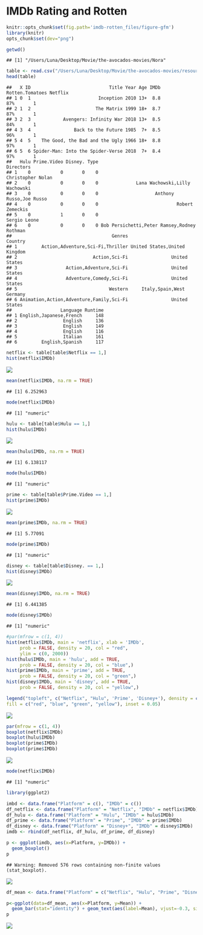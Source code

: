 IMDb Rating and Rotten
================

``` r
knitr::opts_chunk$set(fig.path='imdb-rotten_files/figure-gfm')
library(knitr)
opts_chunk$set(dev="png")
```

``` r
getwd()
```

    ## [1] "/Users/Luna/Desktop/Movie/the-avocados-movies/Nora"

``` r
table <- read.csv("/Users/Luna/Desktop/Movie/the-avocados-movies/resources/MoviesOnStreamingPlatforms_updated.csv")
head(table)
```

    ##   X ID                             Title Year Age IMDb Rotten.Tomatoes Netflix
    ## 1 0  1                         Inception 2010 13+  8.8             87%       1
    ## 2 1  2                        The Matrix 1999 18+  8.7             87%       1
    ## 3 2  3            Avengers: Infinity War 2018 13+  8.5             84%       1
    ## 4 3  4                Back to the Future 1985  7+  8.5             96%       1
    ## 5 4  5    The Good, the Bad and the Ugly 1966 18+  8.8             97%       1
    ## 6 5  6 Spider-Man: Into the Spider-Verse 2018  7+  8.4             97%       1
    ##   Hulu Prime.Video Disney. Type                                   Directors
    ## 1    0           0       0    0                           Christopher Nolan
    ## 2    0           0       0    0              Lana Wachowski,Lilly Wachowski
    ## 3    0           0       0    0                     Anthony Russo,Joe Russo
    ## 4    0           0       0    0                             Robert Zemeckis
    ## 5    0           1       0    0                                Sergio Leone
    ## 6    0           0       0    0 Bob Persichetti,Peter Ramsey,Rodney Rothman
    ##                                     Genres                      Country
    ## 1         Action,Adventure,Sci-Fi,Thriller United States,United Kingdom
    ## 2                            Action,Sci-Fi                United States
    ## 3                  Action,Adventure,Sci-Fi                United States
    ## 4                  Adventure,Comedy,Sci-Fi                United States
    ## 5                                  Western     Italy,Spain,West Germany
    ## 6 Animation,Action,Adventure,Family,Sci-Fi                United States
    ##                  Language Runtime
    ## 1 English,Japanese,French     148
    ## 2                 English     136
    ## 3                 English     149
    ## 4                 English     116
    ## 5                 Italian     161
    ## 6         English,Spanish     117

``` r
netflix <- table[table$Netflix == 1,]
hist(netflix$IMDb)
```

![](imdb-rotten_files/figure-gfmunnamed-chunk-3-1.png)<!-- -->

``` r
mean(netflix$IMDb, na.rm = TRUE)
```

    ## [1] 6.252963

``` r
mode(netflix$IMDb)
```

    ## [1] "numeric"

``` r
hulu <- table[table$Hulu == 1,]
hist(hulu$IMDb)
```

![](imdb-rotten_files/figure-gfmunnamed-chunk-4-1.png)<!-- -->

``` r
mean(hulu$IMDb, na.rm = TRUE)
```

    ## [1] 6.138117

``` r
mode(hulu$IMDb)
```

    ## [1] "numeric"

``` r
prime <- table[table$Prime.Video == 1,]
hist(prime$IMDb)
```

![](imdb-rotten_files/figure-gfmunnamed-chunk-5-1.png)<!-- -->

``` r
mean(prime$IMDb, na.rm = TRUE)
```

    ## [1] 5.77091

``` r
mode(prime$IMDb)
```

    ## [1] "numeric"

``` r
disney <- table[table$Disney. == 1,]
hist(disney$IMDb)
```

![](imdb-rotten_files/figure-gfmunnamed-chunk-6-1.png)<!-- -->

``` r
mean(disney$IMDb, na.rm = TRUE)
```

    ## [1] 6.441385

``` r
mode(disney$IMDb)
```

    ## [1] "numeric"

``` r
#par(mfrow = c(1, 4))
hist(netflix$IMDb, main = 'netflix', xlab = 'IMDb',
     prob = FALSE, density = 20, col = "red",
     ylim = c(0, 2000))
hist(hulu$IMDb, main = 'hulu', add = TRUE,
     prob = FALSE, density = 20, col = "blue",)
hist(prime$IMDb, main = 'prime', add = TRUE,
     prob = FALSE, density = 20, col = "green",)
hist(disney$IMDb, main = 'disney', add = TRUE,
     prob = FALSE, density = 20, col = "yellow",)

legend("topleft", c("Netflix", "Hulu", 'Prime', 'Disney+'), density = c(20, 20, 20, 20),
fill = c("red", "blue", "green", "yellow"), inset = 0.05)
```

![](imdb-rotten_files/figure-gfmunnamed-chunk-7-1.png)<!-- -->

``` r
par(mfrow = c(1, 4))
boxplot(netflix$IMDb)
boxplot(hulu$IMDb)
boxplot(prime$IMDb)
boxplot(prime$IMDb)
```

![](imdb-rotten_files/figure-gfmunnamed-chunk-8-1.png)<!-- -->

``` r
mode(netflix$IMDb)
```

    ## [1] "numeric"

``` r
library(ggplot2)
```

``` r
imbd <- data.frame("Platform" = c(), "IMDb" = c())
df_netflix <- data.frame("Platform" = "Netflix", "IMDb" = netflix$IMDb)
df_hulu <- data.frame("Platform" = "Hulu", "IMDb" = hulu$IMDb)
df_prime <- data.frame("Platform" = "Prime", "IMDb" = prime$IMDb)
df_disney <- data.frame("Platform" = "Disney+", "IMDb" = disney$IMDb)
imdb <- rbind(df_netflix, df_hulu, df_prime, df_disney)
```

``` r
p <- ggplot(imdb, aes(x=Platform, y=IMDb)) + 
  geom_boxplot()
p
```

    ## Warning: Removed 576 rows containing non-finite values (stat_boxplot).

![](imdb-rotten_files/figure-gfmunnamed-chunk-12-1.png)<!-- -->

``` r
df_mean <- data.frame("Platform" = c("Netflix", "Hulu", "Prime", "Disney+"), "Mean" = c(mean(netflix$IMDb, na.rm = TRUE), mean(hulu$IMDb, na.rm = TRUE), mean(prime$IMDb, na.rm = TRUE), mean(disney$IMDb, na.rm = TRUE)))

p<-ggplot(data=df_mean, aes(x=Platform, y=Mean)) +
  geom_bar(stat="identity") + geom_text(aes(label=Mean), vjust=-0.3, size=3.5)
p
```

![](imdb-rotten_files/figure-gfmunnamed-chunk-13-1.png)<!-- -->
